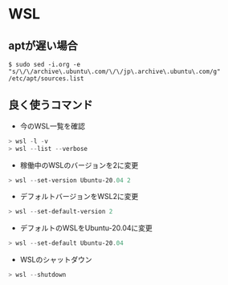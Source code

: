 # WSL

## aptが遅い場合

```
$ sudo sed -i.org -e "s/\/\/archive\.ubuntu\.com/\/\/jp\.archive\.ubuntu\.com/g" /etc/apt/sources.list
```

## 良く使うコマンド

- 今のWSL一覧を確認
```powershell
> wsl -l -v
> wsl --list --verbose
```

- 稼働中のWSLのバージョンを2に変更
```powershell
> wsl --set-version Ubuntu-20.04 2
```

- デフォルトバージョンをWSL2に変更
```powershell
> wsl --set-default-version 2
```

- デフォルトのWSLをUbuntu-20.04に変更
```powershell
> wsl --set-default Ubuntu-20.04
```

- WSLのシャットダウン
```powershell
> wsl --shutdown
```
